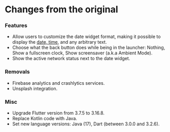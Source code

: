# Changes from the original

### Features
* Allow users to customize the date widget format, making it possible to display the [date, time](https://pub.dev/documentation/intl/latest/intl/DateFormat-class.html), and any arbitrary text.
* Choose what the back button does while being in the launcher: Nothing, Show a fullscreen clock, Show screensaver (a.k.a Ambient Mode).
* Show the active network status next to the date widget.

### Removals
* Firebase analytics and crashlytics services.
* Unsplash integration.

### Misc
* Upgrade Flutter version from 3.7.5 to 3.16.8.
* Replace Kotlin code with Java.
* Set new language versions: Java (17), Dart (between 3.0.0 and 3.2.6).
